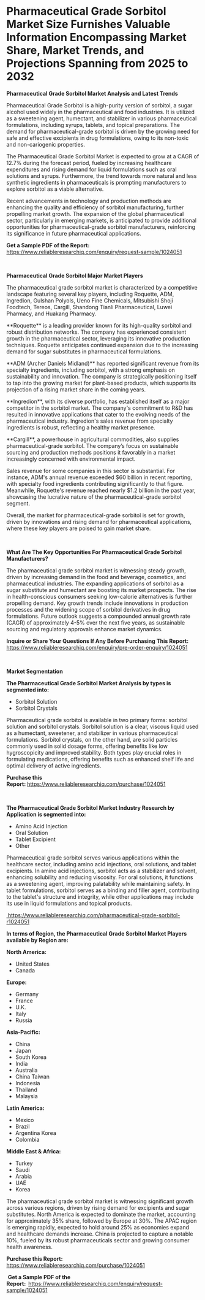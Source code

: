 <p><h1>Pharmaceutical Grade Sorbitol Market Size Furnishes Valuable Information Encompassing Market Share, Market Trends, and Projections Spanning from 2025 to 2032</h1></p><p><strong>Pharmaceutical Grade Sorbitol Market Analysis and Latest Trends</strong></p>
<p><p>Pharmaceutical Grade Sorbitol is a high-purity version of sorbitol, a sugar alcohol used widely in the pharmaceutical and food industries. It is utilized as a sweetening agent, humectant, and stabilizer in various pharmaceutical formulations, including syrups, tablets, and topical preparations. The demand for pharmaceutical-grade sorbitol is driven by the growing need for safe and effective excipients in drug formulations, owing to its non-toxic and non-cariogenic properties.</p><p>The Pharmaceutical Grade Sorbitol Market is expected to grow at a CAGR of 12.7% during the forecast period, fueled by increasing healthcare expenditures and rising demand for liquid formulations such as oral solutions and syrups. Furthermore, the trend towards more natural and less synthetic ingredients in pharmaceuticals is prompting manufacturers to explore sorbitol as a viable alternative. </p><p>Recent advancements in technology and production methods are enhancing the quality and efficiency of sorbitol manufacturing, further propelling market growth. The expansion of the global pharmaceutical sector, particularly in emerging markets, is anticipated to provide additional opportunities for pharmaceutical-grade sorbitol manufacturers, reinforcing its significance in future pharmaceutical applications.</p></p>
<p><strong>Get a Sample PDF of the Report:&nbsp;</strong> <a href="https://www.reliableresearchiq.com/enquiry/request-sample/1024051?utm_campaign=1835&utm_medium=2&utm_source=Github&utm_content=ia&utm_term=18042025&utm_id=pharmaceutical-grade-sorbitol">https://www.reliableresearchiq.com/enquiry/request-sample/1024051</a></p>
<p>&nbsp;</p>
<p><strong>Pharmaceutical Grade Sorbitol Major Market Players</strong></p>
<p><p>The pharmaceutical grade sorbitol market is characterized by a competitive landscape featuring several key players, including Roquette, ADM, Ingredion, Gulshan Polyols, Ueno Fine Chemicals, Mitsubishi Shoji Foodtech, Tereos, Cargill, Shandong Tianli Pharmaceutical, Luwei Pharmacy, and Huakang Pharmacy.</p><p>**Roquette** is a leading provider known for its high-quality sorbitol and robust distribution networks. The company has experienced consistent growth in the pharmaceutical sector, leveraging its innovative production techniques. Roquette anticipates continued expansion due to the increasing demand for sugar substitutes in pharmaceutical formulations.</p><p>**ADM (Archer Daniels Midland)** has reported significant revenue from its specialty ingredients, including sorbitol, with a strong emphasis on sustainability and innovation. The company is strategically positioning itself to tap into the growing market for plant-based products, which supports its projection of a rising market share in the coming years.</p><p>**Ingredion**, with its diverse portfolio, has established itself as a major competitor in the sorbitol market. The company's commitment to R&D has resulted in innovative applications that cater to the evolving needs of the pharmaceutical industry. Ingredion's sales revenue from specialty ingredients is robust, reflecting a healthy market presence.</p><p>**Cargill**, a powerhouse in agricultural commodities, also supplies pharmaceutical-grade sorbitol. The company’s focus on sustainable sourcing and production methods positions it favorably in a market increasingly concerned with environmental impact.</p><p>Sales revenue for some companies in this sector is substantial. For instance, ADM's annual revenue exceeded $60 billion in recent reporting, with specialty food ingredients contributing significantly to that figure. Meanwhile, Roquette's revenue reached nearly $1.2 billion in the past year, showcasing the lucrative nature of the pharmaceutical-grade sorbitol segment.</p><p>Overall, the market for pharmaceutical-grade sorbitol is set for growth, driven by innovations and rising demand for pharmaceutical applications, where these key players are poised to gain market share.</p></p>
<p>&nbsp;</p>
<p><strong>What Are The Key Opportunities For Pharmaceutical Grade Sorbitol Manufacturers?</strong></p>
<p><p>The pharmaceutical grade sorbitol market is witnessing steady growth, driven by increasing demand in the food and beverage, cosmetics, and pharmaceutical industries. The expanding applications of sorbitol as a sugar substitute and humectant are boosting its market prospects. The rise in health-conscious consumers seeking low-calorie alternatives is further propelling demand. Key growth trends include innovations in production processes and the widening scope of sorbitol derivatives in drug formulations. Future outlook suggests a compounded annual growth rate (CAGR) of approximately 4-5% over the next five years, as sustainable sourcing and regulatory approvals enhance market dynamics.</p></p>
<p><strong>Inquire or Share Your Questions If Any Before Purchasing This Report:</strong> <a href="https://www.reliableresearchiq.com/enquiry/pre-order-enquiry/1024051?utm_campaign=1835&utm_medium=2&utm_source=Github&utm_content=ia&utm_term=18042025&utm_id=pharmaceutical-grade-sorbitol">https://www.reliableresearchiq.com/enquiry/pre-order-enquiry/1024051</a></p>
<p>&nbsp;</p>
<p><strong>Market Segmentation</strong></p>
<p><strong>The Pharmaceutical Grade Sorbitol Market Analysis by types is segmented into:</strong></p>
<p><ul><li>Sorbitol Solution</li><li>Sorbitol Crystals</li></ul></p>
<p><p>Pharmaceutical grade sorbitol is available in two primary forms: sorbitol solution and sorbitol crystals. Sorbitol solution is a clear, viscous liquid used as a humectant, sweetener, and stabilizer in various pharmaceutical formulations. Sorbitol crystals, on the other hand, are solid particles commonly used in solid dosage forms, offering benefits like low hygroscopicity and improved stability. Both types play crucial roles in formulating medications, offering benefits such as enhanced shelf life and optimal delivery of active ingredients.</p></p>
<p><strong>Purchase this Report:&nbsp;</strong><a href="https://www.reliableresearchiq.com/purchase/1024051?utm_campaign=1835&utm_medium=2&utm_source=Github&utm_content=ia&utm_term=18042025&utm_id=pharmaceutical-grade-sorbitol">https://www.reliableresearchiq.com/purchase/1024051</a></p>
<p>&nbsp;</p>
<p><strong>The Pharmaceutical Grade Sorbitol Market Industry Research by Application is segmented into:</strong></p>
<p><ul><li>Amino Acid Injection</li><li>Oral Solution</li><li>Tablet Excipient</li><li>Other</li></ul></p>
<p><p>Pharmaceutical grade sorbitol serves various applications within the healthcare sector, including amino acid injections, oral solutions, and tablet excipients. In amino acid injections, sorbitol acts as a stabilizer and solvent, enhancing solubility and reducing viscosity. For oral solutions, it functions as a sweetening agent, improving palatability while maintaining safety. In tablet formulations, sorbitol serves as a binding and filler agent, contributing to the tablet's structure and integrity, while other applications may include its use in liquid formulations and topical products.</p></p>
<p><a href="https://www.reliableresearchiq.com/pharmaceutical-grade-sorbitol-r1024051?utm_campaign=1835&utm_medium=2&utm_source=Github&utm_content=ia&utm_term=18042025&utm_id=pharmaceutical-grade-sorbitol">&nbsp;https://www.reliableresearchiq.com/pharmaceutical-grade-sorbitol-r1024051</a></p>
<p><strong>In terms of Region, the Pharmaceutical Grade Sorbitol Market Players available by Region are:</strong></p>
<p>
    <p> <strong> North America: </strong>
        <ul>
            <li>United States</li>
            <li>Canada</li>
        </ul>
        </p> 
    <p> <strong> Europe: </strong>
        <ul>
            <li>Germany</li>
            <li>France</li>
            <li>U.K.</li>
            <li>Italy</li>
            <li>Russia</li>
        </ul>
        </p> 
    <p> <strong> Asia-Pacific: </strong>
        <ul>
            <li>China</li>
            <li>Japan</li>
            <li>South Korea</li>
            <li>India</li>
            <li>Australia</li>
            <li>China Taiwan</li>
            <li>Indonesia</li>
            <li>Thailand</li>
            <li>Malaysia</li>
        </ul>
        </p> 
    <p> <strong> Latin America: </strong>
        <ul>
            <li>Mexico</li>
            <li>Brazil</li>
            <li>Argentina Korea</li>
            <li>Colombia</li>
        </ul>
        </p> 
    <p> <strong> Middle East & Africa: </strong>
        <ul>
            <li>Turkey</li>
            <li>Saudi</li>
            <li>Arabia</li>
            <li>UAE</li>
            <li>Korea</li>
        </ul>
    </p>
    </p>
<p><p>The pharmaceutical grade sorbitol market is witnessing significant growth across various regions, driven by rising demand for excipients and sugar substitutes. North America is expected to dominate the market, accounting for approximately 35% share, followed by Europe at 30%. The APAC region is emerging rapidly, expected to hold around 25% as economies expand and healthcare demands increase. China is projected to capture a notable 10%, fueled by its robust pharmaceuticals sector and growing consumer health awareness.</p></p>
<p><strong>Purchase this Report: </strong><a href="https://www.reliableresearchiq.com/purchase/1024051?utm_campaign=1835&utm_medium=2&utm_source=Github&utm_content=ia&utm_term=18042025&utm_id=pharmaceutical-grade-sorbitol">https://www.reliableresearchiq.com/purchase/1024051</a></p>
<p>&nbsp;<strong>Get a Sample PDF of the Report:&nbsp;&nbsp;</strong><a href="https://www.reliableresearchiq.com/enquiry/request-sample/1024051?utm_campaign=1835&utm_medium=2&utm_source=Github&utm_content=ia&utm_term=18042025&utm_id=pharmaceutical-grade-sorbitol">https://www.reliableresearchiq.com/enquiry/request-sample/1024051</a></p>
<p><strong></strong></p>
<p><p></p><p></p><p></p></p>
